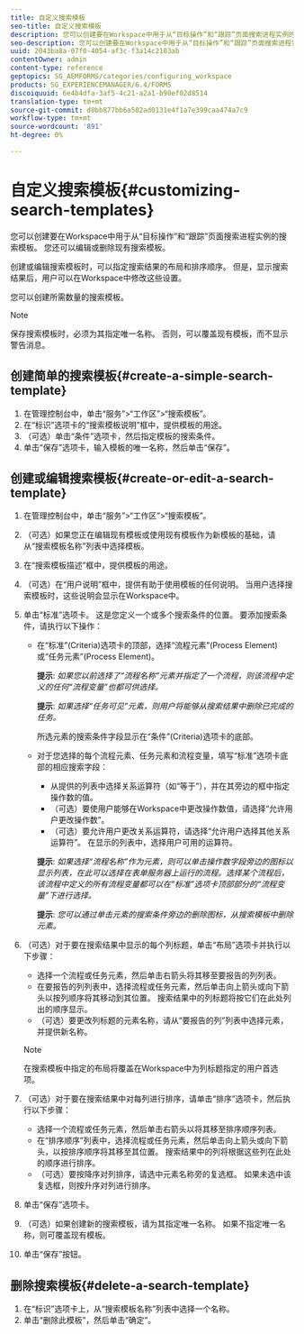 ```yaml
---
title: 自定义搜索模板
seo-title: 自定义搜索模板
description: 您可以创建要在Workspace中用于从“目标操作”和“跟踪”页面搜索进程实例的搜索模板。 您还可以编辑或删除现有搜索模板。
seo-description: 您可以创建要在Workspace中用于从“目标操作”和“跟踪”页面搜索进程实例的搜索模板。 您还可以编辑或删除现有搜索模板。
uuid: 2043ba8a-07f0-4054-af3c-f3a14c2183ab
contentOwner: admin
content-type: reference
geptopics: SG_AEMFORMS/categories/configuring_workspace
products: SG_EXPERIENCEMANAGER/6.4/FORMS
discoiquuid: 6e4b4dfa-3af5-4c21-a2a1-b90ef02d8514
translation-type: tm+mt
source-git-commit: d0bb877bb6a502ad0131e4f1a7e399caa474a7c9
workflow-type: tm+mt
source-wordcount: '891'
ht-degree: 0%

---
```



# 自定义搜索模板{#customizing-search-templates}

您可以创建要在Workspace中用于从“目标操作”和“跟踪”页面搜索进程实例的搜索模板。 您还可以编辑或删除现有搜索模板。

创建或编辑搜索模板时，可以指定搜索结果的布局和排序顺序。 但是，显示搜索结果后，用户可以在Workspace中修改这些设置。

您可以创建所需数量的搜索模板。

>[!NOTE]
>
>保存搜索模板时，必须为其指定唯一名称。 否则，可以覆盖现有模板，而不显示警告消息。

## 创建简单的搜索模板{#create-a-simple-search-template}

1. 在管理控制台中，单击“服务”>“工作区”>“搜索模板”。
1. 在“标识”选项卡的“搜索模板说明”框中，提供模板的用途。
1. （可选）单击“条件”选项卡，然后指定模板的搜索条件。
1. 单击“保存”选项卡，输入模板的唯一名称，然后单击“保存”。

## 创建或编辑搜索模板{#create-or-edit-a-search-template}

1. 在管理控制台中，单击“服务”>“工作区”>“搜索模板”。
1. （可选）如果您正在编辑现有模板或使用现有模板作为新模板的基础，请从“搜索模板名称”列表中选择模板。
1. 在“搜索模板描述”框中，提供模板的用途。
1. （可选）在“用户说明”框中，提供有助于使用模板的任何说明。 当用户选择搜索模板时，这些说明会显示在Workspace中。
1. 单击“标准”选项卡。 这是您定义一个或多个搜索条件的位置。 要添加搜索条件，请执行以下操作：

   * 在“标准”(Criteria)选项卡的顶部，选择“流程元素”(Process Element)或“任务元素”(Process Element)。

      **提示**: *如果您以前选择了“流程名称”元素并指定了一个流程，则该流程中定义的任何“流程变量”也都可供选择。*

      **提示**: *如果选择“任务可见”元素，则用户将能够从搜索结果中删除已完成的任务。*

      所选元素的搜索条件字段显示在“条件”(Criteria)选项卡的底部。

   * 对于您选择的每个流程元素、任务元素和流程变量，填写“标准”选项卡底部的相应搜索字段：

      * 从提供的列表中选择关系运算符（如“等于”），并在其旁边的框中指定操作数的值。
      * （可选）要使用户能够在Workspace中更改操作数值，请选择“允许用户更改操作数”。
      * （可选）要允许用户更改关系运算符，请选择“允许用户选择其他关系运算符”。 在显示的列表中，选择用户可用的运算符。

      **提示**: *如果选择“流程名称”作为元素，则可以单击操作数字段旁边的图标以显示列表，在此可以选择在表单服务器上运行的流程。选择某个流程后，该流程中定义的所有流程变量都可以在“标准”选项卡顶部部分的“流程变量”下进行选择。*

      **提示**: *您可以通过单击元素的搜索条件旁边的删除图标，从搜索模板中删除元素。*


1. （可选）对于要在搜索结果中显示的每个列标题，单击“布局”选项卡并执行以下步骤：

   * 选择一个流程或任务元素，然后单击右箭头将其移至要报告的列列表。
   * 在要报告的列列表中，选择流程或任务元素，然后单击向上箭头或向下箭头以按列顺序将其移动到其位置。 搜索结果中的列标题将按它们在此处列出的顺序显示。
   * （可选）要更改列标题的元素名称，请从“要报告的列”列表中选择元素，并提供新名称。

   >[!NOTE]
   >
   >在搜索模板中指定的布局将覆盖在Workspace中为列标题指定的用户首选项。

1. （可选）对于要在搜索结果中对每列进行排序，请单击“排序”选项卡，然后执行以下步骤：

   * 选择一个流程或任务元素，然后单击右箭头以将其移至排序顺序列表。
   * 在“排序顺序”列表中，选择流程或任务元素，然后单击向上箭头或向下箭头，以按排序顺序将其移至其位置。 搜索结果中的列将根据这些列在此处的顺序进行排序。
   * （可选）要按降序对列排序，请选中元素名称旁的复选框。 如果未选中该复选框，则按升序对列进行排序。

1. 单击“保存”选项卡。
1. （可选）如果创建新的搜索模板，请为其指定唯一名称。 如果不指定唯一名称，则可覆盖现有模板。
1. 单击“保存”按钮。

## 删除搜索模板{#delete-a-search-template}

1. 在“标识”选项卡上，从“搜索模板名称”列表中选择一个名称。
1. 单击“删除此模板”，然后单击“确定”。

